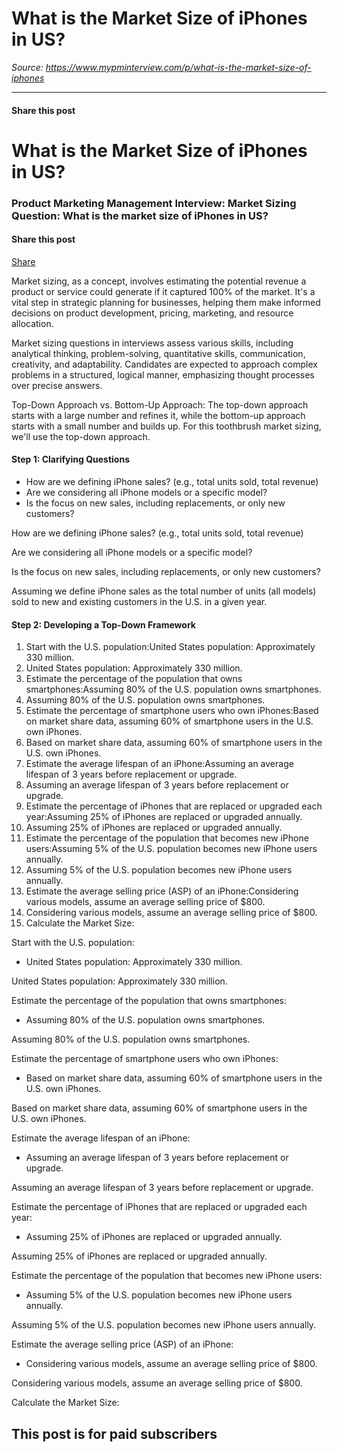 # What is the Market Size of iPhones in US?

*Source: https://www.mypminterview.com/p/what-is-the-market-size-of-iphones*

---

#### Share this post

# What is the Market Size of iPhones in US?

### Product Marketing Management Interview: Market Sizing Question: What is the market size of iPhones in US?

#### Share this post



[Share](https://www.mypminterview.com/p/what-is-the-market-size-of-iphones?utm_source=substack&utm_medium=email&utm_content=share&action=share)



Market sizing, as a concept, involves estimating the potential revenue a product or service could generate if it captured 100% of the market. It's a vital step in strategic planning for businesses, helping them make informed decisions on product development, pricing, marketing, and resource allocation.

Market sizing questions in interviews assess various skills, including analytical thinking, problem-solving, quantitative skills, communication, creativity, and adaptability. Candidates are expected to approach complex problems in a structured, logical manner, emphasizing thought processes over precise answers.

Top-Down Approach vs. Bottom-Up Approach: The top-down approach starts with a large number and refines it, while the bottom-up approach starts with a small number and builds up. For this toothbrush market sizing, we'll use the top-down approach.

#### Step 1: Clarifying Questions

* How are we defining iPhone sales? (e.g., total units sold, total revenue)
* Are we considering all iPhone models or a specific model?
* Is the focus on new sales, including replacements, or only new customers?

How are we defining iPhone sales? (e.g., total units sold, total revenue)

Are we considering all iPhone models or a specific model?

Is the focus on new sales, including replacements, or only new customers?

Assuming we define iPhone sales as the total number of units (all models) sold to new and existing customers in the U.S. in a given year.

#### Step 2: Developing a Top-Down Framework

1. Start with the U.S. population:United States population: Approximately 330 million.
2. United States population: Approximately 330 million.
3. Estimate the percentage of the population that owns smartphones:Assuming 80% of the U.S. population owns smartphones.
4. Assuming 80% of the U.S. population owns smartphones.
5. Estimate the percentage of smartphone users who own iPhones:Based on market share data, assuming 60% of smartphone users in the U.S. own iPhones.
6. Based on market share data, assuming 60% of smartphone users in the U.S. own iPhones.
7. Estimate the average lifespan of an iPhone:Assuming an average lifespan of 3 years before replacement or upgrade.
8. Assuming an average lifespan of 3 years before replacement or upgrade.
9. Estimate the percentage of iPhones that are replaced or upgraded each year:Assuming 25% of iPhones are replaced or upgraded annually.
10. Assuming 25% of iPhones are replaced or upgraded annually.
11. Estimate the percentage of the population that becomes new iPhone users:Assuming 5% of the U.S. population becomes new iPhone users annually.
12. Assuming 5% of the U.S. population becomes new iPhone users annually.
13. Estimate the average selling price (ASP) of an iPhone:Considering various models, assume an average selling price of $800.
14. Considering various models, assume an average selling price of $800.
15. Calculate the Market Size:

Start with the U.S. population:

* United States population: Approximately 330 million.

United States population: Approximately 330 million.

Estimate the percentage of the population that owns smartphones:

* Assuming 80% of the U.S. population owns smartphones.

Assuming 80% of the U.S. population owns smartphones.

Estimate the percentage of smartphone users who own iPhones:

* Based on market share data, assuming 60% of smartphone users in the U.S. own iPhones.

Based on market share data, assuming 60% of smartphone users in the U.S. own iPhones.

Estimate the average lifespan of an iPhone:

* Assuming an average lifespan of 3 years before replacement or upgrade.

Assuming an average lifespan of 3 years before replacement or upgrade.

Estimate the percentage of iPhones that are replaced or upgraded each year:

* Assuming 25% of iPhones are replaced or upgraded annually.

Assuming 25% of iPhones are replaced or upgraded annually.

Estimate the percentage of the population that becomes new iPhone users:

* Assuming 5% of the U.S. population becomes new iPhone users annually.

Assuming 5% of the U.S. population becomes new iPhone users annually.

Estimate the average selling price (ASP) of an iPhone:

* Considering various models, assume an average selling price of $800.

Considering various models, assume an average selling price of $800.

Calculate the Market Size:

## This post is for paid subscribers

